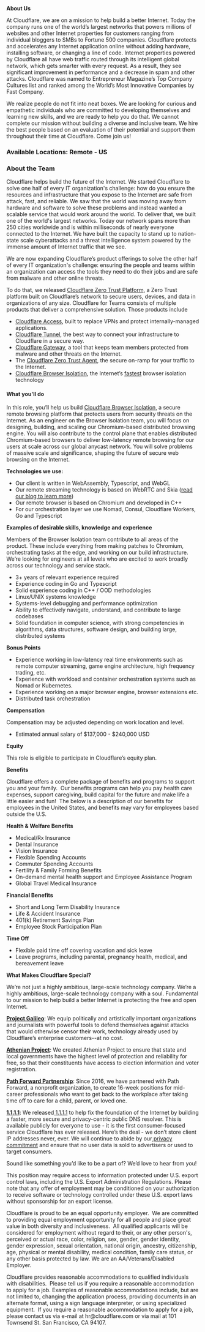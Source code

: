 <div class="content-intro">
	<div><strong>About Us</strong></div>
	<div>
		<p>At Cloudflare, we are on a mission to help build a better Internet. Today the company runs one of the world’s largest networks that powers millions of websites and other Internet properties for customers ranging from individual bloggers to SMBs to Fortune 500 companies. Cloudflare protects and accelerates any Internet application online without adding hardware, installing software, or changing a line of code. Internet properties powered by Cloudflare all have web traffic routed through its intelligent global network, which gets smarter with every request. As a result, they see significant improvement in performance and a decrease in spam and other attacks. Cloudflare was named to Entrepreneur Magazine’s Top Company Cultures list and ranked among the World’s Most Innovative Companies by Fast Company.&nbsp;</p>
		<p><span style="font-weight: 400;">We realize people do not fit into neat boxes. We are looking for curious and empathetic individuals who are committed to developing themselves and learning new skills, and we are ready to help you do that. We cannot complete our mission without building a diverse and inclusive team. We hire the best people based on an evaluation of their potential and support them throughout their time at Cloudflare. Come join us!&nbsp;</span></p>
	</div>
</div>
<h3><strong>Available Locations:&nbsp;</strong>Remote - US</h3>
<h3><strong>About the Team</strong></h3>
<p><span style="font-weight: 400;">Cloudflare helps build the future of the Internet. We started Cloudflare to solve one half of every IT organization's challenge: how do you ensure the resources and infrastructure that you expose to the Internet are safe from attack, fast, and reliable. We saw that the world was moving away from hardware and software to solve these problems and instead wanted a scalable service that would work around the world.&nbsp;</span><span style="font-weight: 400;">To deliver that, we built one of the world's largest networks. Today our network spans more than 250 cities worldwide and is within milliseconds of nearly everyone connected to the Internet. We have built the capacity to stand up to nation-state scale cyberattacks and a threat intelligence system powered by the immense amount of Internet traffic that we see.</span></p>
<p><span style="font-weight: 400;">We are now expanding Cloudflare’s product offerings to solve the other half of every IT organization's challenge: ensuring the people and teams within an organization can access the tools they need to do their jobs and are safe from malware and other online threats.</span></p>
<p><span style="font-weight: 400;">To do that, we released </span><a href="https://teams.cloudflare.com/"><span style="font-weight: 400;">Cloudflare Zero Trust Platform</span></a><span style="font-weight: 400;">, a Zero Trust platform built on Cloudflare’s network to secure users, devices, and data in organizations of any size. Cloudflare for Teams consists of multiple products that deliver a comprehensive solution. Those products include</span></p>
<ul>
	<li style="font-weight: 400;"><a href="https://www.cloudflare.com/teams/access/"><span style="font-weight: 400;">Cloudflare Access</span></a><span style="font-weight: 400;">, built to replace VPNs and protect internally-managed applications.</span></li>
	<li style="font-weight: 400;"><a href="https://www.cloudflare.com/products/tunnel/"><span style="font-weight: 400;">Cloudflare Tunnel</span></a><span style="font-weight: 400;">, the best way to connect your infrastructure to Cloudflare in a secure way.</span></li>
	<li style="font-weight: 400;"><a href="https://www.cloudflare.com/teams/gateway/"><span style="font-weight: 400;">Cloudflare Gateway</span></a><span style="font-weight: 400;">, a tool that keeps team members protected from malware and other threats on the Internet.</span></li>
	<li style="font-weight: 400;"><span style="font-weight: 400;">The </span><a href="https://blog.cloudflare.com/warp-for-desktop/"><span style="font-weight: 400;">Cloudflare Zero Trust Agent</span></a><span style="font-weight: 400;">, the secure on-ramp for your traffic to the Internet.</span></li>
	<li style="font-weight: 400;"><a href="https://www.cloudflare.com/teams/browser-isolation/"><span style="font-weight: 400;">Cloudflare Browser Isolation</span></a><span style="font-weight: 400;">, the Internet’s </span><a href="https://blog.cloudflare.com/the-zero-trust-platform-built-for-speed/"><span style="font-weight: 400;">fastest</span></a><span style="font-weight: 400;"> browser isolation technology</span></li>
</ul>
<h4><strong>What you'll do</strong></h4>
<p>In this role, you’ll help us build <a href="https://www.cloudflare.com/zero-trust/products/browser-isolation/">Cloudflare Browser Isolation</a>, a secure remote browsing platform that protects users from security threats on the Internet. As an engineer on the Browser Isolation team, you will focus on designing, building, and scaling our Chromium-based distributed browsing engine. You will also contribute to the control plane that enables distributed Chromium-based browsers to deliver low-latency remote browsing for our users at scale across our global anycast network. You will solve problems of massive scale and significance, shaping the future of secure web browsing on the Internet.</p>
<p><strong>Technologies we use:</strong></p>
<ul>
	<li>Our client is written in WebAssembly, Typescript, and WebGL</li>
	<li>Our remote streaming technology is based on WebRTC and Skia (<a href="https://blog.cloudflare.com/cloudflare-and-remote-browser-isolation/">read our blog to learn more</a>)</li>
	<li>Our remote browser is based on Chromium and developed in C++</li>
	<li>For our orchestration layer we use Nomad, Consul, Cloudflare Workers, Go and Typescript</li>
</ul>
<p><strong>Examples of desirable skills, knowledge and experience</strong></p>
<p>Members of the Browser Isolation team contribute to all areas of the product. These include everything from making patches to Chromium, orchestrating tasks at the edge, and working on our build infrastructure. We’re looking for engineers at all levels who are excited to work broadly across our technology and service stack<strong>.</strong></p>
<ul>
	<li>3+ years of relevant experience required</li>
	<li>Experience coding in Go and Typescript</li>
	<li>Solid experience coding in C++ / OOD methodologies</li>
	<li>Linux/UNIX systems knowledge</li>
	<li>Systems-level debugging and performance optimization</li>
	<li>Ability to effectively navigate, understand, and contribute to large codebases</li>
	<li>Solid foundation in computer science, with strong competencies in algorithms, data structures, software design, and building large, distributed systems</li>
</ul>
<p><strong>Bonus Points</strong></p>
<ul>
	<li>Experience working in low-latency real time environments such as remote computer streaming, game engine architecture, high frequency trading, etc.&nbsp;</li>
	<li>Experience with workload and container orchestration systems such as Nomad or Kubernetes.</li>
	<li>Experience working on a major browser engine, browser extensions etc.</li>
	<li>Distributed task orchestration</li>
</ul>
<p><strong>Compensation</strong></p>
<p>Compensation may be adjusted depending on work location and level.</p>
<ul>
	<li>Estimated annual salary of $<span data-sheets-value="{&quot;1&quot;:3,&quot;3&quot;:137000}" data-sheets-userformat="{&quot;2&quot;:14845,&quot;3&quot;:{&quot;1&quot;:2,&quot;2&quot;:&quot;#,##0&quot;,&quot;3&quot;:1},&quot;5&quot;:{&quot;1&quot;:[{&quot;1&quot;:2,&quot;2&quot;:0,&quot;5&quot;:{&quot;1&quot;:2,&quot;2&quot;:0}},{&quot;1&quot;:0,&quot;2&quot;:0,&quot;3&quot;:3},{&quot;1&quot;:1,&quot;2&quot;:0,&quot;4&quot;:1}]},&quot;6&quot;:{&quot;1&quot;:[{&quot;1&quot;:2,&quot;2&quot;:0,&quot;5&quot;:{&quot;1&quot;:2,&quot;2&quot;:0}},{&quot;1&quot;:0,&quot;2&quot;:0,&quot;3&quot;:3},{&quot;1&quot;:1,&quot;2&quot;:0,&quot;4&quot;:1}]},&quot;7&quot;:{&quot;1&quot;:[{&quot;1&quot;:2,&quot;2&quot;:0,&quot;5&quot;:{&quot;1&quot;:2,&quot;2&quot;:0}},{&quot;1&quot;:0,&quot;2&quot;:0,&quot;3&quot;:3},{&quot;1&quot;:1,&quot;2&quot;:0,&quot;4&quot;:1}]},&quot;8&quot;:{&quot;1&quot;:[{&quot;1&quot;:2,&quot;2&quot;:0,&quot;5&quot;:{&quot;1&quot;:2,&quot;2&quot;:0}},{&quot;1&quot;:0,&quot;2&quot;:0,&quot;3&quot;:3},{&quot;1&quot;:1,&quot;2&quot;:0,&quot;4&quot;:1}]},&quot;9&quot;:1,&quot;10&quot;:1,&quot;11&quot;:4,&quot;14&quot;:{&quot;1&quot;:3,&quot;3&quot;:1},&quot;15&quot;:&quot;Open Sans&quot;,&quot;16&quot;:11}" data-sheets-formula="=if(if(R[-10]C[0]=&quot;Hire&quot;,iferror(round(R[0]C[1]*0.9,-3),&quot;&quot;),iferror(round(R[0]C[1]*0.8,-3),&quot;&quot;))=0,&quot;&quot;,if(R[-10]C[0]=&quot;Hire&quot;,iferror(round(R[0]C[1]*0.9,-3),&quot;&quot;),iferror(round(R[0]C[1]*0.8,-3),&quot;&quot;)))">137,000</span> - $240,000 USD</li>
</ul>
<p><strong>Equity</strong></p>
<p>This role is eligible to participate in Cloudflare’s equity plan.</p>
<p><strong>Benefits</strong></p>
<p>Cloudflare offers a complete package of benefits and programs to support you and your family.&nbsp; Our benefits programs can help you pay health care expenses, support caregiving, build capital for the future and make life a little easier and fun!&nbsp; The below is a description of our benefits for employees in the United States, and benefits may vary for employees based outside the U.S.</p>
<p><strong>Health &amp; Welfare Benefits</strong></p>
<ul>
	<li>Medical/Rx Insurance</li>
	<li>Dental Insurance</li>
	<li>Vision Insurance</li>
	<li>Flexible Spending Accounts</li>
	<li>Commuter Spending Accounts</li>
	<li>Fertility &amp; Family Forming Benefits</li>
	<li>On-demand mental health support and Employee Assistance Program</li>
	<li>Global Travel Medical Insurance</li>
</ul>
<p><strong>Financial Benefits</strong></p>
<ul>
	<li>Short and Long Term Disability Insurance</li>
	<li>Life &amp; Accident Insurance</li>
	<li>401(k) Retirement Savings Plan</li>
	<li>Employee Stock Participation Plan</li>
</ul>
<p><strong>Time Off</strong></p>
<ul>
	<li>Flexible paid time off covering vacation and sick leave</li>
	<li>Leave programs, including parental, pregnancy health, medical, and bereavement leave</li>
</ul>
<div class="content-conclusion">
	<p><strong>What Makes Cloudflare Special?</strong></p>
	<p><span style="font-weight: 400;">We’re not just a highly ambitious, large-scale technology company. We’re a highly ambitious, large-scale technology company with a soul. Fundamental to our mission to help build a better Internet is protecting the free and open Internet.</span></p>
	<p><a href="https://blog.cloudflare.com/protecting-free-expression-online/"><strong>Project Galileo</strong></a><span style="font-weight: 400;">: We equip politically and artistically important organizations and journalists with powerful tools to defend themselves against attacks that would otherwise censor their work, technology already used by Cloudflare’s enterprise customers--at no cost.</span></p>
	<p><strong><a href="https://www.cloudflare.com/athenian/">Athenian Project</a></strong><span style="font-weight: 400;">: We created Athenian Project to ensure that state and local governments have the highest level of protection and reliability for free, so that their constituents have access to election information and voter registration.</span></p>
	<p><a href="https://blog.cloudflare.com/tag/path-forward/"><strong>Path Forward Partnership</strong></a><span style="font-weight: 400;">: Since 2016, we have partnered with Path Forward, a nonprofit organization, to create 16-week positions for mid-career professionals who want to get back to the workplace after taking time off to care for a child, parent, or loved one.</span></p>
	<p><a href="https://1.1.1.1/"><strong>1.1.1.1</strong></a><span style="font-weight: 400;">: We released</span><a href="https://1.1.1.1/"> <span style="font-weight: 400;">1.1.1.1</span></a><span style="font-weight: 400;"> to help fix the foundation of the Internet by building a faster, more secure and privacy-centric public DNS resolver. This is available publicly for everyone to use - it is the first consumer-focused service Cloudflare has ever released. Here’s the deal - we don’t store client IP addresses never, ever. We will continue to abide by our</span><a href="https://developers.cloudflare.com/1.1.1.1/privacy/public-dns-resolver"> privacy commitment</a><span style="font-weight: 400;"> and ensure that no user data is sold to advertisers or used to target consumers.</span></p>
	<p><span style="font-weight: 400;">Sound like something you’d like to be a part of? We’d love to hear from you!</span></p>
	<p><span style="font-weight: 400;">This position may require access to information protected under U.S. export control laws, including the U.S. Export Administration Regulations. Please note that any offer of employment may be conditioned on your authorization to receive software or technology controlled under these U.S. export laws without sponsorship for an export license.</span></p>
	<p><span style="font-weight: 400;">Cloudflare is proud to be an equal opportunity employer. &nbsp;We are committed to providing equal employment opportunity for all people and place great value in both diversity and inclusiveness. &nbsp;All qualified applicants will be considered for employment without regard to their, or any other person's, perceived or actual</span> <span style="font-weight: 400;">race, color, religion, sex, gender, gender identity, gender expression, sexual orientation, national origin, ancestry, citizenship, age, physical or mental disability, medical condition, family care status, or any other basis protected by law. </span><span style="font-weight: 400;">We are an AA/Veterans/Disabled Employer.</span></p>
	<p><span style="font-weight: 400;">Cloudflare provides reasonable accommodations to qualified individuals with disabilities. &nbsp;Please tell us if you require a reasonable accommodation to apply for a job. Examples of reasonable accommodations include, but are not limited to, changing the application process, providing documents in an alternate format, using a sign language interpreter, or using specialized equipment. &nbsp;If you require a reasonable accommodation to apply for a job, please contact us via e-mail at </span><span style="font-weight: 400;">hr@cloudflare.com</span><span style="font-weight: 400;"> or via mail at 101 Townsend St. San Francisco, CA 94107.</span></p>
</div>